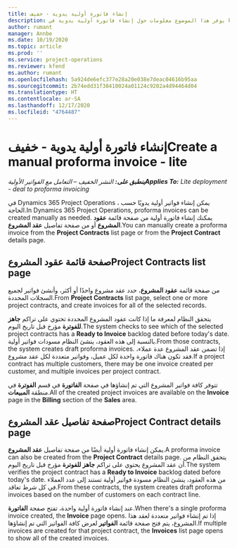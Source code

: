 ```yaml
---
title: إنشاء فاتورة أولية يدوية - خفيف
description: يوفر هذا الموضوع معلومات حول إنشاء فاتورة أولية يدوية في Project Operations.
author: rumant
manager: Annbe
ms.date: 10/19/2020
ms.topic: article
ms.prod: ''
ms.service: project-operations
ms.reviewer: kfend
ms.author: rumant
ms.openlocfilehash: 5a924de6efc377e28a20e038e7deac04616b95aa
ms.sourcegitcommit: 2b74edd31f38410024a01124c9202a4d94464d04
ms.translationtype: HT
ms.contentlocale: ar-SA
ms.lasthandoff: 12/17/2020
ms.locfileid: "4764487"
---
```

# <a name="create-a-manual-proforma-invoice---lite"></a><span data-ttu-id="e9536-103">إنشاء فاتورة أولية يدوية - خفيف</span><span class="sxs-lookup"><span data-stu-id="e9536-103">Create a manual proforma invoice - lite</span></span>

<span data-ttu-id="e9536-104">_**ينطبق على:** النشر الخفيف – التعامل مع الفواتير الأولية_</span><span class="sxs-lookup"><span data-stu-id="e9536-104">_**Applies To:** Lite deployment - deal to proforma invoicing_</span></span>

<span data-ttu-id="e9536-105">في Dynamics 365 Project Operations ، يمكن إنشاء فواتير أولية يدويًا حسب الحاجة.</span><span class="sxs-lookup"><span data-stu-id="e9536-105">In Dynamics 365 Project Operations, proforma invoices can be created manually as needed.</span></span> <span data-ttu-id="e9536-106">يمكنك إنشاء فاتورة أولية من صفحة قائمة **عقود المشروع** أو من صفحة تفاصيل **عقد المشروع**.</span><span class="sxs-lookup"><span data-stu-id="e9536-106">You can manually create a proforma invoice from the **Project Contracts** list page or from the **Project Contract** details page.</span></span>

##  <a name="project-contracts-list-page"></a><span data-ttu-id="e9536-107">صفحة قائمة عقود المشروع</span><span class="sxs-lookup"><span data-stu-id="e9536-107">Project Contracts list page</span></span>

<span data-ttu-id="e9536-108">من صفحة قائمة **عقود المشروع**، حدد عقد مشروع واحدًا أو أكثر، وأنشئ فواتير لجميع السجلات المحددة.</span><span class="sxs-lookup"><span data-stu-id="e9536-108">From **Project Contracts** list page, select one or more project contracts, and create invoices for all of the selected records.</span></span>

<span data-ttu-id="e9536-109">يتحقق النظام لمعرفة ما إذا كانت عقود المشروع المحددة تحتوي على تراكم **جاهز للفوترة** مؤرخ قبل تاريخ اليوم.</span><span class="sxs-lookup"><span data-stu-id="e9536-109">The system checks to see which of the selected project contracts has a **Ready to Invoice** backlog dated before today's date.</span></span> <span data-ttu-id="e9536-110">بالنسبة إلى هذه العقود، ينشئ النظام مسودات فواتير أولية.</span><span class="sxs-lookup"><span data-stu-id="e9536-110">From those contracts, the system creates draft proforma invoices.</span></span> <span data-ttu-id="e9536-111">إذا تضمن عقد المشروع عدة عملاء، فقد تكون هناك فاتورة واحدة لكل عميل، وفواتير متعددة لكل عقد مشروع.</span><span class="sxs-lookup"><span data-stu-id="e9536-111">If a project contract has multiple customers, there may be one invoice created per customer, and multiple invoices per project contract.</span></span>

<span data-ttu-id="e9536-112">تتوفر كافة فواتير المشروع التي تم إنشاؤها في صفحة **الفاتورة** في قسم **الفوترة** في منطقة **المبيعات**.</span><span class="sxs-lookup"><span data-stu-id="e9536-112">All of the created project invoices are available on the **Invoice** page in the **Billing** section of the **Sales** area.</span></span>

## <a name="project-contract-details-page"></a><span data-ttu-id="e9536-113">صفحة تفاصيل عقد المشروع</span><span class="sxs-lookup"><span data-stu-id="e9536-113">Project Contract details page</span></span>

<span data-ttu-id="e9536-114">يمكن إنشاء فاتورة أولية أيضًا من صفحة تفاصيل **عقد المشروع**.</span><span class="sxs-lookup"><span data-stu-id="e9536-114">A proforma invoice can also be created from the **Project Contract** details page.</span></span> <span data-ttu-id="e9536-115">يتحقق النظام من أن عقد المشروع يحتوي على تراكم **جاهز للفوترة** مؤرخ قبل تاريخ اليوم.</span><span class="sxs-lookup"><span data-stu-id="e9536-115">The system verifies the project contract has a **Ready to Invoice** backlog dated before today's date.</span></span> <span data-ttu-id="e9536-116">من هذه العقود، ينشئ النظام مسودة فواتير أولية تستند إلى عدد العملاء في كل شرط تعاقد.</span><span class="sxs-lookup"><span data-stu-id="e9536-116">From these contracts, the system creates draft proforma invoices based on the number of customers on each contract line.</span></span>

<span data-ttu-id="e9536-117">عند إنشاء فاتورة أولية واحدة، تفتح صفحة **الفاتورة**.</span><span class="sxs-lookup"><span data-stu-id="e9536-117">When there's a single proforma invoice created, the **Invoice** page opens.</span></span> <span data-ttu-id="e9536-118">إذا تم إنشاء فواتير متعددة لعقد هذا المشروع، يتم فتح صفحة قائمة **الفواتير** لعرض كافة الفواتير التي تم إنشاؤها.</span><span class="sxs-lookup"><span data-stu-id="e9536-118">If multiple invoices are created for that project contract, the **Invoices** list page opens to show all of the created invoices.</span></span>
